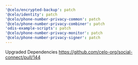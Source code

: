 ```yaml
---
'@celo/encrypted-backup': patch
'@celo/identity': patch
'@celo/phone-number-privacy-common': patch
'@celo/phone-number-privacy-combiner': patch
'odis-example-scripts': patch
'@celo/phone-number-privacy-monitor': patch
'@celo/phone-number-privacy-signer': patch
---
```


Upgraded Dependencies https://github.com/celo-org/social-connect/pull/144
